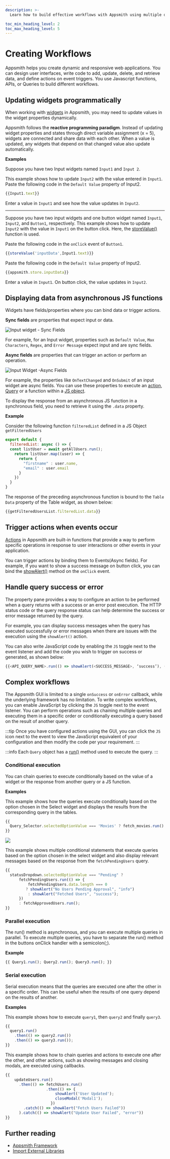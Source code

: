 ```yaml
---
description: >-
  Learn how to build effective workflows with Appsmith using multiple queries and execute them in the serial, parallel or conditional manner and programming widgets for smooth user interaction.

toc_min_heading_level: 2
toc_max_heading_level: 5
---
```


# Creating Workflows

Appsmith helps you create dynamic and responsive web applications. You can design user interfaces, write code to add, update, delete, and retrieve data, and define actions on event triggers. You use Javascript functions, APIs, or Queries to build different workflows.

## Updating widgets programmatically

When working with [widgets](/reference/widgets) in Appsmith, you may need to update values in the widget properties dynamically.

Appsmith follows the **reactive programming paradigm**. Instead of updating widget properties and states through direct variable assignment (x = 5), widgets are connected and share data with each other. When a value is updated, any widgets that depend on that changed value also update automatically.

**Examples**

Suppose you have two Input widgets named `Input1` and `Input 2`. 

This example shows how to update `Input2` with the value entered in `Input1`. Paste the following code in the `Default Value` property of Input2.

```javascript
{{Input1.text}}
```

Enter a value in `Input1` and see how the value updates in `Input2`.

---
Suppose you have two input widgets and one button widget named `Input1`, `Input2`, and `Button1`, respectively. This example shows how to update `Input2` with the value in `Input1` on the button click. Here, the [storeValue()](/reference/appsmith-framework/widget-actions/store-value) function is used.

Paste the following code in the `onClick` event of `Button1`. 

```javascript
{{storeValue('inputData',Input1.text)}}
```

Paste the following code in the `Default Value` property of Input2.
```javascript
{{appsmith.store.inputData}}
```

Enter a value in `Input1`. On button click, the value updates in `Input2`.


## Displaying data from asynchronous JS functions

Widgets have fields/properties where you can bind data or trigger actions.

**Sync fields** are properties that expect input or data. 

![Input widget - Sync Fields](</img/Writing_Code__Creating_Workflows__Sync_Fields__Input_Widget.png>)

For example, for an Input widget, properties such as `Default Value`, `Max Characters`, `Regex`, and `Error Message` expect input and are sync fields.

**Async fields** are properties that can trigger an action or perform an operation.

![Input Widget -Async Fields](</img/Writing_Code__Creating_Workflows__Async_Fields__Input_Widget.png>)

For example, the properties like `OnTextChanged` and `OnSubmit` of an input widget are async fields. You can use these properties to execute an [action](/reference/appsmith-framework/widget-actions), [Query](/core-concepts/data-access-and-binding/querying-a-database#running-a-query) or a function within a [JS object](/core-concepts/writing-code/javascript-editor-beta).

To display the response from an asynchronous JS function in a synchronous field, you need to retrieve it using the  `.data` property.

**Example**

Consider the following function `filteredList` defined in a JS Object `getFilteredUsers`

```javascript
export default {
  filteredList: async () => {
  const listUser = await getAllUsers.run();
    return listUser.map((user) => {
      return {
        "firstname" : user.name,
        "email" : user.email
      }
    })    
  }
}
```

The response of the preceding asynchronous function is bound to the `Table Data` property of the Table widget, as shown below:

```javascript
{{getFilteredUsersList.filteredList.data}}
```

 <VideoEmbed host="youtube" videoId="yn_8gs5w04g" title="Using data from Async function in Synchronous Field" caption="Using data from async function in sync Field"/> 


## Trigger actions when events occur
[Actions](/reference/appsmith-framework/widget-actions) in Appsmith are built-in functions that provide a way to perform specific operations in response to user interactions or other events in your application. 

You can trigger actions by binding them to Events(Async fields). For example, if you want to show a success message on button click, you can bind the [showAlert()](/reference/appsmith-framework/widget-actions/show-alert) method on the `onClick` event.

<VideoEmbed host="youtube" videoId="tjJIDkoCyQE" title="Global Functions" caption="Executing actions when event occurs"/> 

## Handle query success or error

The property pane provides a way to configure an action to be performed when a query returns with a success or an error post execution. The HTTP status code or the query response status can help determine the success or error message returned by the query.

For example, you can display success messages when the query has executed successfully or error messages when there are issues with the execution using the `showAlert()` action.

<VideoEmbed host="youtube" videoId="4aEMFU1r1yg" title="Handling query success or error" caption="Handling query success or error"/>

You can also write JavaScript code by enabling the `JS` toggle next to the event listener and add the code you wish to trigger on success or generated, as shown below:

```javascript
{{<API_QUERY_NAME>.run(() => showAlert(<SUCCESS_MESSAGE>, ‘success’), () => showAlert(<ERROR_MESSAGE>, ‘error’))}}
```


## Complex workflows

The Appsmith GUI is limited to a single `onSuccess` or `onError` callback, while the underlying framework has no limitation. To write complex workflows, you can enable JavaScript by clicking the `JS` toggle next to the event listener. You can perform operations such as chaining multiple queries and executing them in a specific order or conditionally executing a query based on the result of another query. 

:::tip
Once you have configured actions using the GUI, you can click the `JS` icon next to the event to view the JavaScript equivalent of your configuration and then modify the code per your requirement.
:::

<VideoEmbed host="youtube" videoId="rlk5c0HWW5o" title="Write code using JS toggle" caption="Write code using JS toggle"/>

:::info 
Each `Query` object has a [run()](https://docs.appsmith.com/reference/appsmith-framework/query-object#run) method used to execute the query. 
:::

### Conditional execution
You can chain queries to execute conditionally based on the value of a widget or the response from another query or a JS function. 

**Examples**

This example shows how the queries execute conditionally based on the option chosen in the Select widget and displays the results from the corresponding query in the tables.

```javascript
{{
  Query_Selector.selectedOptionValue === 'Movies' ? fetch_movies.run() : fetch_users.run();
}}

```
![](</img/conditional_query.gif>)


This example shows multiple conditional statements that execute queries based on the option chosen in the select widget and also display relevant messages based on the response from the `fetchPendingUsers` query.

```javascript
{{ 
  statusDropdown.selectedOptionValue === "Pending" ?
      fetchPendingUsers.run(() => {
          fetchPendingUsers.data.length === 0 
         ? showAlert("No Users Pending Approval", "info") 
          : showAlert("Fetched Users", "success");
      }) 
      : fetchApprovedUsers.run();
}}
```

### Parallel execution

The run() method is asynchronous, and you can execute multiple queries in parallel. To execute multiple queries, you have to separate the run() method in the buttons onClick handler with a semicolon(;). 

**Example**

```javascript
{{ Query1.run(); Query2.run(); Query3.run(); }}
```

 <VideoEmbed host="youtube" videoId="flCSSNTwWc4" title="Running Multiple Queries" caption="Running Multiple Queries"/>  


### Serial execution
Serial execution means that the queries are executed one after the other in a specific order. This can be useful when the results of one query depend on the results of another.

**Examples**

This example shows how to execute `query1`, then `query2` and finally `query3`.

```javascript
{{
  query1.run()
    .then(() => query2.run())
    .then(() => query3.run());
}}
```

This example shows how to chain queries and actions to execute one after the other, and other actions, such as showing messages and closing modals, are executed using callbacks.

```javascript
{{ 
    updateUsers.run()
      .then(() => fetchUsers.run()
                  .then(() => { 
                      showAlert('User Updated'); 
                      closeModal('Modal1'); 
                    })
        .catch(() => showAlert("Fetch Users Failed"))
      ).catch(() => showAlert("Update User Failed", "error")) 
}}
```

## Further reading
* [Appsmith Framework](/reference/appsmith-framework/)
* [Import External Libraries](/core-concepts/writing-code/ext-libraries) 

